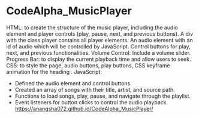 # CodeAlpha_MusicPlayer
HTML: to create the structure of the music player, including the audio element and player controls (play, pause, next, and previous buttons). A div with the class player contains all player elements. An audio element with an id of audio which will be controlled by JavaScript. Control buttons for play, next, and previous functionalities.
Volume Control: Include a volume slider.
Progress Bar:  to display the current playback time and allow users to seek.
CSS: to style the page, audio buttons, play buttons, CSS keyframe animation for the heading .
JavaScript:
* Defined the audio element and control buttons.
* Created an array of songs with their title, artist, and source path.
* Functions to load songs, play, pause, and navigate through the playlist.
* Event listeners for button clicks to control the audio playback.
https://anangsha072.github.io/CodeAlpha_MusicPlayer/
